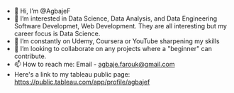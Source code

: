 - 👋 Hi, I’m @AgbajeF
- 👀 I’m interested in Data Science, Data Analysis, and Data Engineering Software Developmet, Web Development. They are all interesting but my career focus is Data Science.
- 🌱 I’m constantly on Udemy, Coursera or YouTube sharpening my skills
- 💞️ I’m looking to collaborate on any projects where a "beginner" can contribute.
- 📫 How to reach me: Email - agbaje.farouk@gmail.com
- Here's a link to my tableau public page: https://public.tableau.com/app/profile/agbajef
